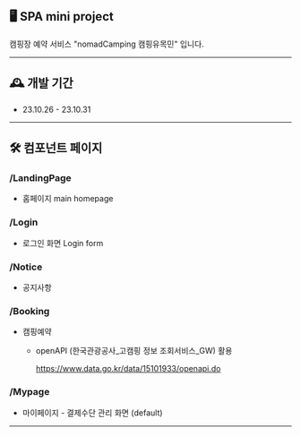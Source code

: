 ## 🖥️ SPA mini project
캠핑장 예약 서비스 "nomadCamping 캠핑유목민" 입니다.
<br>

---

## 🕰️ 개발 기간
* 23.10.26 - 23.10.31
---



## 🛠️ 컴포넌트 페이지

### /LandingPage 

* 홈페이지 main homepage



### /Login


* 로그인 화면 Login form



### /Notice

* 공지사항


### /Booking

* 캠핑예약

  * openAPI (한국관광공사_고캠핑 정보 조회서비스_GW) 활용

    <https://www.data.go.kr/data/15101933/openapi.do>



### /Mypage

* 마이페이지 - 결제수단 관리 화면 (default)

------------


